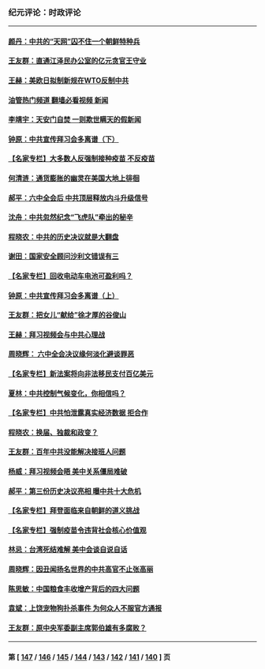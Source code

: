 ### 纪元评论：时政评论
---
#### [颜丹：中共的“天网”囚不住一个朝鲜特种兵](../../pages/nsc1025/n13385949.md?11200330) 
#### [王友群：直通江泽民办公室的亿元贪官王守业](../../pages/nsc1025/n13384695.md?11200330) 
#### [王赫：美欧日拟制新规在WTO反制中共](../../pages/nsc1025/n13385371.md?11200330) 
#### [油管热门频道 翻墙必看视频 新闻](ok?11200330)
#### [李靖宇：天安门自焚 一则欺世瞒天的假新闻](../../pages/nsc1025/n13385038.md?11200330) 
#### [钟原：中共宣传拜习会多离谱（下）](../../pages/nsc1025/n13384669.md?11200330) 
#### [【名家专栏】大多数人反强制接种疫苗 不反疫苗](../../pages/nsc1025/n13384832.md?11200330) 
#### [何清涟：通货膨胀的幽灵在美国大地上徘徊](../../pages/nsc1025/n13384900.md?11200330) 
#### [郝平：六中全会后 中共顶层释放内斗升级信号](../../pages/nsc1025/n13384700.md?11200330) 
#### [沈舟：中共忽然纪念“飞虎队”牵出的秘辛](../../pages/nsc1025/n13384639.md?11200330) 
#### [程晓农：中共的历史决议就是大翻盘](../../pages/nsc1025/n13384526.md?11200330) 
#### [谢田：国家安全顾问沙利文错误有三](../../pages/nsc1025/n13384514.md?11200330) 
#### [【名家专栏】回收电动车电池可盈利吗？](../../pages/nsc1025/n13381631.md?11200330) 
#### [钟原：中共宣传拜习会多离谱（上）](../../pages/nsc1025/n13382610.md?11200330) 
#### [王友群：把女儿“献给”徐才厚的谷俊山](../../pages/nsc1025/n13382520.md?11200330) 
#### [王赫：拜习视频会与中共心理战](../../pages/nsc1025/n13382429.md?11200330) 
#### [周晓辉： 六中全会决议缘何淡化避谈罪恶](../../pages/nsc1025/n13382247.md?11200330) 
#### [【名家专栏】新法案将向非法移民支付百亿美元](../../pages/nsc1025/n13381775.md?11200330) 
#### [夏林：中共控制气候变化，你相信吗？](../../pages/nsc1025/n13381993.md?11200330) 
#### [【名家专栏】中共怕泄露真实经济数据 拒合作](../../pages/nsc1025/n13381823.md?11200330) 
#### [程晓农：换届、独裁和政变？](../../pages/nsc1025/n13381085.md?11200330) 
#### [王友群：百年中共没能解决接班人问题](../../pages/nsc1025/n13380067.md?11200330) 
#### [杨威：拜习视频会晤 美中关系僵局难破](../../pages/nsc1025/n13380004.md?11200330) 
#### [郝平：第三份历史决议亮相 曝中共十大危机](../../pages/nsc1025/n13380028.md?11200330) 
#### [【名家专栏】拜登面临来自朝鲜的道义挑战](../../pages/nsc1025/n13379547.md?11200330) 
#### [【名家专栏】强制疫苗令违背社会核心价值观](../../pages/nsc1025/n13379558.md?11200330) 
#### [林忌：台湾死结难解 美中会谈自说自话](../../pages/nsc1025/n13379950.md?11200330) 
#### [周晓辉：因丑闻扬名世界的中共高官不止张高丽](../../pages/nsc1025/n13377763.md?11200330) 
#### [陈思敏：中国粮食丰收增产背后的四大问题](../../pages/nsc1025/n13379120.md?11200330) 
#### [袁斌：上饶宠物狗扑杀事件 为何众人不服官方通报](../../pages/nsc1025/n13379028.md?11200330) 
#### [王友群：原中央军委副主席郭伯雄有多腐败？](../../pages/nsc1025/n13378128.md?11200330) 

---
#### 第 [ [147](./147.md?11200330) / [146](./146.md?11200330) / [145](./145.md?11200330) / [144](./144.md?11200330) / [143](./143.md?11200330) / [142](./142.md?11200330) / [141](./141.md?11200330) / [140](./140.md?11200330) ] 页
